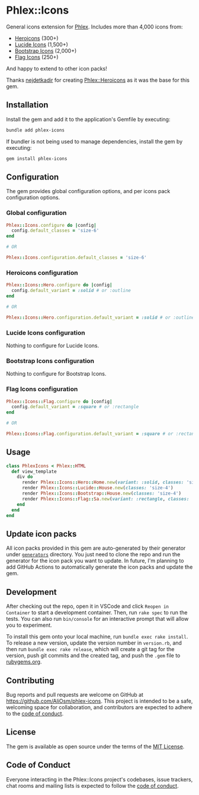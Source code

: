 # Phlex::Icons

General icons extension for [Phlex](https://phlex.fun). Includes more than 4,000 icons from:
- [Heroicons](https://heroicons.com) (300+)
- [Lucide Icons](https://lucide.dev/icons) (1,500+)
- [Bootstrap Icons](https://icons.getbootstrap.com) (2,000+)
- [Flag Icons](https://flagicons.lipis.dev) (250+)

And happy to extend to other icon packs!

Thanks [nejdetkadir](https://github.com/nejdetkadir) for creating [Phlex::Heroicons](https://github.com/nejdetkadir/phlex-heroicons) as it was the base for this gem.

## Installation

Install the gem and add it to the application's Gemfile by executing:

```bash
bundle add phlex-icons
```

If bundler is not being used to manage dependencies, install the gem by executing:

```bash
gem install phlex-icons
```

## Configuration

The gem provides global configuration options, and per icons pack configuration options.

### Global configuration

```ruby
Phlex::Icons.configure do |config|
  config.default_classes = 'size-6'
end

# OR

Phlex::Icons.configuration.default_classes = 'size-6'
```

### Heroicons configuration

```ruby
Phlex::Icons::Hero.configure do |config|
  config.default_variant = :solid # or :outline
end

# OR

Phlex::Icons::Hero.configuration.default_variant = :solid # or :outline
```

### Lucide Icons configuration

Nothing to configure for Lucide Icons.

### Bootstrap Icons configuration

Nothing to configure for Bootstrap Icons.

### Flag Icons configuration

```ruby
Phlex::Icons::Flag.configure do |config|
  config.default_variant = :square # or :rectangle
end

# OR

Phlex::Icons::Flag.configuration.default_variant = :square # or :rectangle
```

## Usage

```ruby
class PhlexIcons < Phlex::HTML
  def view_template
    div do
      render Phlex::Icons::Hero::Home.new(variant: :solid, classes: 'size-4')
      render Phlex::Icons::Lucide::House.new(classes: 'size-4')
      render Phlex::Icons::Bootstrap::House.new(classes: 'size-4')
      render Phlex::Icons::Flag::Sa.new(variant: :rectangle, classes: 'size-4')
    end
  end
end
```

## Update icon packs

All icon packs provided in this gem are auto-generated by their generator under [`generators`](/generators) directory. You just need to clone the repo and run the generator for the icon pack you want to update. In future, I'm planning to add GitHub Actions to automatically generate the icon packs and update the gem.

## Development

After checking out the repo, open it in VSCode and click `Reopen in Container` to start a development container. Then, run `rake spec` to run the tests. You can also run `bin/console` for an interactive prompt that will allow you to experiment.

To install this gem onto your local machine, run `bundle exec rake install`. To release a new version, update the version number in `version.rb`, and then run `bundle exec rake release`, which will create a git tag for the version, push git commits and the created tag, and push the `.gem` file to [rubygems.org](https://rubygems.org).

## Contributing

Bug reports and pull requests are welcome on GitHub at https://github.com/AliOsm/phlex-icons. This project is intended to be a safe, welcoming space for collaboration, and contributors are expected to adhere to the [code of conduct](https://github.com/AliOsm/phlex-icons/blob/master/CODE_OF_CONDUCT.md).

## License

The gem is available as open source under the terms of the [MIT License](https://opensource.org/licenses/MIT).

## Code of Conduct

Everyone interacting in the Phlex::Icons project's codebases, issue trackers, chat rooms and mailing lists is expected to follow the [code of conduct](https://github.com/AliOsm/phlex-icons/blob/master/CODE_OF_CONDUCT.md).
